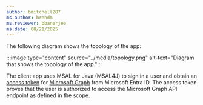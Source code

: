 ```yaml
---
author: bmitchell287
ms.author: brendm
ms.reviewer: bbanerjee
ms.date: 08/21/2025
---
```


The following diagram shows the topology of the app:

:::image type="content" source="../media/topology.png" alt-text="Diagram that shows the topology of the app.":::

The client app uses MSAL for Java (MSAL4J) to sign in a user and obtain an [access token](/entra/identity-platform/access-tokens) for [Microsoft Graph](/graph/overview) from Microsoft Entra ID. The access token proves that the user is authorized to access the Microsoft Graph API endpoint as defined in the scope.
